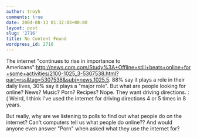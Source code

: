 ```yaml
---
author: troyh
comments: true
date: 2004-08-13 01:32:03+00:00
layout: post
slug: '2716'
title: No Content Found
wordpress_id: 2716
---
```


The internet "continues to rise in importance to Americans":http://news.com.com/Study%3A+Offline+still+beats+online+for+some+activities/2100-1025_3-5307538.html?part=rss&tag=5307538&subj=news.1025.5. 88% say it plays a role in their daily lives, 30% say it plays a "major role". But what are people looking for online? News? Music? Porn? Recipes? Nope. They want driving directions. :(  Weird, I think I've used the internet for driving directions 4 or 5 times in 8 years.

But really, why are we listening to polls to find out what people do on the internet? Can't computers tell us what people do online?? And would anyone even answer "Porn" when asked what they use the internet for?
